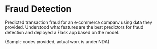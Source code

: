 # Fraud Detection
Predicted transaction fraud for an e-commerce company using data they provided. Understood what features are the best predictors for fraud detection and deployed a Flask app based on the model.

(Sample codes provided, actual work is under NDA)
